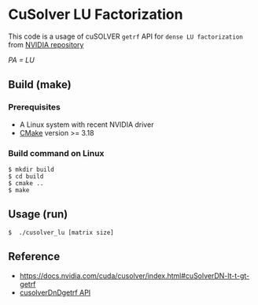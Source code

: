 # CuSolver LU Factorization

This code is a usage of cuSOLVER `getrf` API for `dense LU factorization` from [NVIDIA repository](https://github.com/NVIDIA/CUDALibrarySamples)

_PA = LU_

## Build (make)

### Prerequisites
- A Linux system with recent NVIDIA driver
- [CMake](https://cmake.org/download) version >= 3.18

### Build command on Linux
```
$ mkdir build
$ cd build
$ cmake ..
$ make
```

## Usage (run)
```
$  ./cusolver_lu [matrix size]
```

## Reference
- https://docs.nvidia.com/cuda/cusolver/index.html#cuSolverDN-lt-t-gt-getrf
- [cusolverDnDgetrf API](https://docs.nvidia.com/cuda/cusolver/index.html#cuSolverDN-lt-t-gt-getrf)